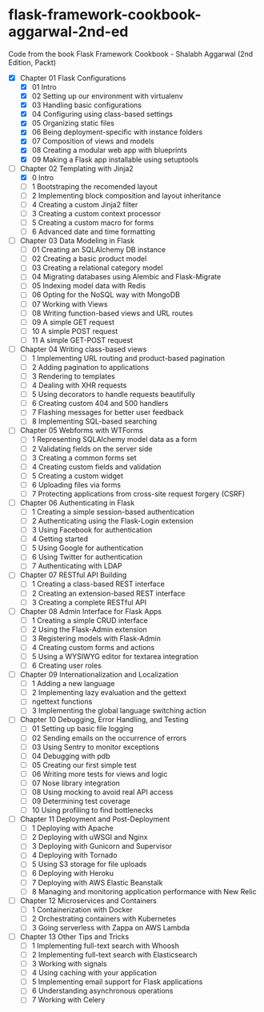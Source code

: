 # flask-framework-cookbook-aggarwal-2nd-ed
Code from the book Flask Framework Cookbook - Shalabh Aggarwal (2nd Edition, Packt)

* [x]  Chapter 01 Flask Configurations
    * [x]  01 Intro
    * [x]  02 Setting up our environment with virtualenv
    * [x]  03 Handling basic configurations
    * [x]  04 Configuring using class-based settings
    * [x]  05 Organizing static files
    * [x]  06 Being deployment-specific with instance folders
    * [x]  07 Composition of views and models
    * [x]  08 Creating a modular web app with blueprints
    * [x]  09 Making a Flask app installable using setuptools
* [ ]  Chapter 02 Templating with Jinja2
    * [x]  0 Intro
    * [ ]  1 Bootstraping the recomended layout
    * [ ]  2 Implementing block composition and layout inheritance
    * [ ]  4 Creating a custom Jinja2 filter
    * [ ]  3 Creating a custom context processor
    * [ ]  5 Creating a custom macro for forms
    * [ ]  6 Advanced date and time formatting
* [ ]  Chapter 03 Data Modeling in Flask
    * [ ]  01 Creating an SQLAlchemy DB instance
    * [ ]  02 Creating a basic product model
    * [ ]  03 Creating a relational category model
    * [ ]  04 Migrating databases using Alembic and Flask-Migrate
    * [ ]  05 Indexing model data with Redis
    * [ ]  06 Opting for the NoSQL way with MongoDB
    * [ ]  07 Working with Views
    * [ ]  08 Writing function-based views and URL routes
    * [ ]  09 A simple GET request
    * [ ]  10 A simple POST request
    * [ ]  11 A simple GET-POST request
* [ ]  Chapter 04 Writing class-based views
    * [ ]  1 Implementing URL routing and product-based pagination
    * [ ]  2 Adding pagination to applications
    * [ ]  3 Rendering to templates
    * [ ]  4 Dealing with XHR requests
    * [ ]  5 Using decorators to handle requests beautifully
    * [ ]  6 Creating custom 404 and 500 handlers
    * [ ]  7 Flashing messages for better user feedback
    * [ ]  8 Implementing SQL-based searching
* [ ]  Chapter 05 Webforms with WTForms
    * [ ]  1 Representing SQLAlchemy model data as a form
    * [ ]  2 Validating fields on the server side
    * [ ]  3 Creating a common forms set
    * [ ]  4 Creating custom fields and validation
    * [ ]  5 Creating a custom widget
    * [ ]  6 Uploading files via forms
    * [ ]  7 Protecting applications from cross-site request forgery (CSRF)
* [ ]  Chapter 06 Authenticating in Flask
    * [ ]  1 Creating a simple session-based authentication
    * [ ]  2 Authenticating using the Flask-Login extension
    * [ ]  3 Using Facebook for authentication
    * [ ]  4 Getting started
    * [ ]  5 Using Google for authentication
    * [ ]  6 Using Twitter for authentication
    * [ ]  7 Authenticating with LDAP
* [ ]  Chapter 07 RESTful API Building
    * [ ]  1 Creating a class-based REST interface
    * [ ]  2 Creating an extension-based REST interface
    * [ ]  3 Creating a complete RESTful API
* [ ]  Chapter 08 Admin Interface for Flask Apps
    * [ ]  1 Creating a simple CRUD interface
    * [ ]  2 Using the Flask-Admin extension
    * [ ]  3 Registering models with Flask-Admin
    * [ ]  4 Creating custom forms and actions
    * [ ]  5 Using a WYSIWYG editor for textarea integration
    * [ ]  6 Creating user roles
* [ ]  Chapter 09 Internationalization and Localization
    * [ ]  1 Adding a new language
    * [ ]  2 Implementing lazy evaluation and the gettext
    * [ ]  ngettext functions
    * [ ]  3 Implementing the global language switching action
* [ ]  Chapter 10 Debugging, Error Handling, and Testing
    * [ ]  01 Setting up basic file logging
    * [ ]  02 Sending emails on the occurrence of errors
    * [ ]  03 Using Sentry to monitor exceptions
    * [ ]  04 Debugging with pdb
    * [ ]  05 Creating our first simple test
    * [ ]  06 Writing more tests for views and logic
    * [ ]  07 Nose library integration
    * [ ]  08 Using mocking to avoid real API access
    * [ ]  09 Determining test coverage
    * [ ]  10 Using profiling to find bottlenecks
* [ ]  Chapter 11 Deployment and Post-Deployment
    * [ ]  1 Deploying with Apache
    * [ ]  2 Deploying with uWSGI and Nginx
    * [ ]  3 Deploying with Gunicorn and Supervisor
    * [ ]  4 Deploying with Tornado
    * [ ]  5 Using S3 storage for file uploads
    * [ ]  6 Deploying with Heroku
    * [ ]  7 Deploying with AWS Elastic Beanstalk
    * [ ]  8 Managing and monitoring application performance with New Relic
* [ ]  Chapter 12 Microservices and Containers
    * [ ]  1 Containerization with Docker
    * [ ]  2 Orchestrating containers with Kubernetes
    * [ ]  3 Going serverless with Zappa on AWS Lambda
* [ ]  Chapter 13 Other Tips and Tricks
    * [ ]  1 Implementing full-text search with Whoosh
    * [ ]  2 Implementing full-text search with Elasticsearch
    * [ ]  3 Working with signals
    * [ ]  4 Using caching with your application
    * [ ]  5 Implementing email support for Flask applications
    * [ ]  6 Understanding asynchronous operations
    * [ ]  7 Working with Celery
